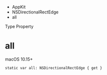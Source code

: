

- AppKit
- NSDirectionalRectEdge
-  all 

Type Property

# all

macOS 10.15+

``` source
static var all: NSDirectionalRectEdge { get }
```


